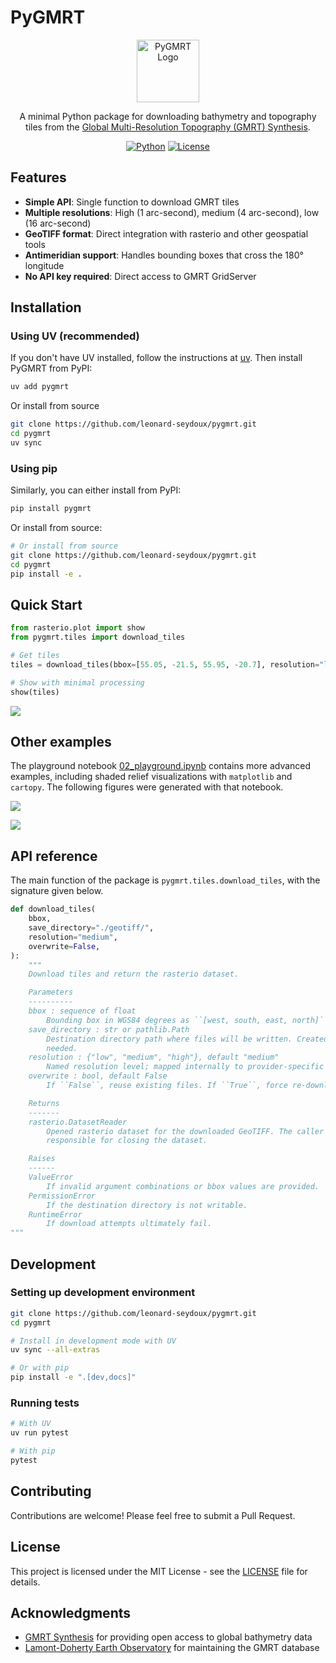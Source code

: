 # PyGMRT

<div align="center">

<img src="https://raw.githubusercontent.com/leonard-seydoux/pygmrt/main/logo/logo.png" alt="PyGMRT Logo" width=100/>

A minimal Python package for downloading bathymetry and topography tiles from the [Global Multi-Resolution Topography (GMRT) Synthesis](https://www.gmrt.org/).

[![Python](https://img.shields.io/badge/python-3.11+-blue.svg)](https://python.org)
[![License](https://img.shields.io/badge/license-MIT-green.svg)](LICENSE)

</div>

## Features

- **Simple API**: Single function to download GMRT tiles
- **Multiple resolutions**: High (1 arc-second), medium (4 arc-second), low (16 arc-second)
- **GeoTIFF format**: Direct integration with rasterio and other geospatial tools
- **Antimeridian support**: Handles bounding boxes that cross the 180° longitude
- **No API key required**: Direct access to GMRT GridServer

## Installation

### Using UV (recommended)

If you don't have UV installed, follow the instructions at [uv](https://uv.readthedocs.io/en/latest/). Then install PyGMRT from PyPI:

```bash
uv add pygmrt
```

Or install from source

```bash
git clone https://github.com/leonard-seydoux/pygmrt.git
cd pygmrt
uv sync
```


### Using pip

Similarly, you can either install from PyPI:

```bash
pip install pygmrt
```

Or install from source:

```bash
# Or install from source
git clone https://github.com/leonard-seydoux/pygmrt.git
cd pygmrt
pip install -e .
```





## Quick Start

```python
from rasterio.plot import show
from pygmrt.tiles import download_tiles

# Get tiles
tiles = download_tiles(bbox=[55.05, -21.5, 55.95, -20.7], resolution="low")

# Show with minimal processing
show(tiles)
```

![](https://raw.githubusercontent.com/leonard-seydoux/pygmrt/main/notebooks/01_quickstart.png)

## Other examples

The playground notebook [02_playground.ipynb](https://github.com/leonard-seydoux/pygmrt/blob/main/notebooks/02_playground.ipynb) contains more advanced examples, including shaded relief visualizations with `matplotlib` and `cartopy`. The following figures were generated with that notebook.

![](https://raw.githubusercontent.com/leonard-seydoux/pygmrt/main/notebooks/02_playground_reunion.svg)

![](https://raw.githubusercontent.com/leonard-seydoux/pygmrt/main/notebooks/02_playground_colombia.svg)

## API reference

The main function of the package is `pygmrt.tiles.download_tiles`, with the signature given below.

```python
def download_tiles(
    bbox, 
    save_directory="./geotiff/",
    resolution="medium",
    overwrite=False,
):
    """
    Download tiles and return the rasterio dataset.

    Parameters
    ----------
    bbox : sequence of float
        Bounding box in WGS84 degrees as ``[west, south, east, north]``.
    save_directory : str or pathlib.Path
        Destination directory path where files will be written. Created if
        needed.
    resolution : {"low", "medium", "high"}, default "medium"
        Named resolution level; mapped internally to provider-specific datasets.
    overwrite : bool, default False
        If ``False``, reuse existing files. If ``True``, force re-download.

    Returns
    -------
    rasterio.DatasetReader
        Opened rasterio dataset for the downloaded GeoTIFF. The caller is
        responsible for closing the dataset.

    Raises
    ------
    ValueError
        If invalid argument combinations or bbox values are provided.
    PermissionError
        If the destination directory is not writable.
    RuntimeError
        If download attempts ultimately fail.
"""
```

## Development

### Setting up development environment

```bash
git clone https://github.com/leonard-seydoux/pygmrt.git
cd pygmrt

# Install in development mode with UV
uv sync --all-extras

# Or with pip
pip install -e ".[dev,docs]"
```

### Running tests

```bash
# With UV
uv run pytest

# With pip
pytest
```

## Contributing

Contributions are welcome! Please feel free to submit a Pull Request.

## License

This project is licensed under the MIT License - see the [LICENSE](LICENSE) file for details.

## Acknowledgments

- [GMRT Synthesis](https://www.gmrt.org/) for providing open access to global bathymetry data
- [Lamont-Doherty Earth Observatory](https://www.ldeo.columbia.edu/) for maintaining the GMRT database
